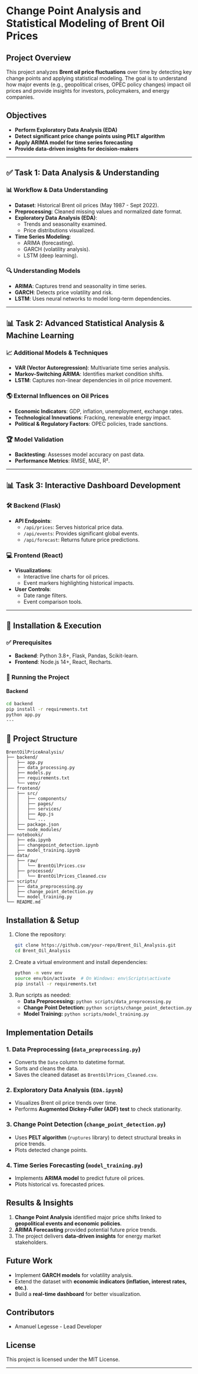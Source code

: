 # Change Point Analysis and Statistical Modeling of Brent Oil Prices

## Project Overview
This project analyzes **Brent oil price fluctuations** over time by detecting key change points and applying statistical modeling. The goal is to understand how major events (e.g., geopolitical crises, OPEC policy changes) impact oil prices and provide insights for investors, policymakers, and energy companies.

## Objectives
- **Perform Exploratory Data Analysis (EDA)**
- **Detect significant price change points using PELT algorithm**
- **Apply ARIMA model for time series forecasting**
- **Provide data-driven insights for decision-makers**


---

## ✅ Task 1: Data Analysis & Understanding
### 📊 Workflow & Data Understanding
- **Dataset**: Historical Brent oil prices (May 1987 - Sept 2022).
- **Preprocessing**: Cleaned missing values and normalized date format.
- **Exploratory Data Analysis (EDA)**:
  - Trends and seasonality examined.
  - Price distributions visualized.
- **Time Series Modeling**:
  - ARIMA (forecasting).
  - GARCH (volatility analysis).
  - LSTM (deep learning).

### 🔍 Understanding Models
- **ARIMA**: Captures trend and seasonality in time series.
- **GARCH**: Detects price volatility and risk.
- **LSTM**: Uses neural networks to model long-term dependencies.

---

## 📊 Task 2: Advanced Statistical Analysis & Machine Learning
### 📈 Additional Models & Techniques
- **VAR (Vector Autoregression)**: Multivariate time series analysis.
- **Markov-Switching ARIMA**: Identifies market condition shifts.
- **LSTM**: Captures non-linear dependencies in oil price movement.

### 🌎 External Influences on Oil Prices
- **Economic Indicators**: GDP, inflation, unemployment, exchange rates.
- **Technological Innovations**: Fracking, renewable energy impact.
- **Political & Regulatory Factors**: OPEC policies, trade sanctions.

### 🏆 Model Validation
- **Backtesting**: Assesses model accuracy on past data.
- **Performance Metrics**: RMSE, MAE, R².

---

## 📊 Task 3: Interactive Dashboard Development
### 🛠 Backend (Flask)
- **API Endpoints**:
  - `/api/prices`: Serves historical price data.
  - `/api/events`: Provides significant global events.
  - `/api/forecast`: Returns future price predictions.

### 💻 Frontend (React)
- **Visualizations**:
  - Interactive line charts for oil prices.
  - Event markers highlighting historical impacts.
- **User Controls**:
  - Date range filters.
  - Event comparison tools.

---

## 🚀 Installation & Execution
### ✅ Prerequisites
- **Backend**: Python 3.8+, Flask, Pandas, Scikit-learn.
- **Frontend**: Node.js 14+, React, Recharts.

### 🔧 Running the Project
#### Backend
```sh
cd backend
pip install -r requirements.txt
python app.py
---
```
## 📂 **Project Structure**  

```plaintext
BrentOilPriceAnalysis/
├── backend/
│   ├── app.py
│   ├── data_processing.py
│   ├── models.py
│   ├── requirements.txt
│   └── venv/
├── frontend/
│   ├── src/
│   │   ├── components/
│   │   ├── pages/
│   │   ├── services/
│   │   ├── App.js
│   │   └── ...
│   ├── package.json
│   └── node_modules/
├── notebooks/
│   ├── eda.ipynb
│   ├── changepoint_detection.ipynb
│   ├── model_training.ipynb
├── data/
│   ├── raw/
│   │   └── BrentOilPrices.csv
│   ├── processed/
│   │   └── BrentOilPrices_Cleaned.csv
├── scripts/
│   ├── data_preprocessing.py
│   ├── change_point_detection.py
│   └── model_training.py
└── README.md
```

## Installation & Setup
1. Clone the repository:
   ```sh
   git clone https://github.com/your-repo/Brent_Oil_Analysis.git
   cd Brent_Oil_Analysis
   ```
2. Create a virtual environment and install dependencies:
   ```sh
   python -m venv env
   source env/bin/activate  # On Windows: env\Scripts\activate
   pip install -r requirements.txt
   ```
3. Run scripts as needed:
   - **Data Preprocessing:** `python scripts/data_preprocessing.py`
   - **Change Point Detection:** `python scripts/change_point_detection.py`
   - **Model Training:** `python scripts/model_training.py`

## Implementation Details

### 1. Data Preprocessing (`data_preprocessing.py`)
- Converts the `Date` column to datetime format.
- Sorts and cleans the data.
- Saves the cleaned dataset as `BrentOilPrices_Cleaned.csv`.

### 2. Exploratory Data Analysis (`EDA.ipynb`)
- Visualizes Brent oil price trends over time.
- Performs **Augmented Dickey-Fuller (ADF) test** to check stationarity.

### 3. Change Point Detection (`change_point_detection.py`)
- Uses **PELT algorithm** (`ruptures` library) to detect structural breaks in price trends.
- Plots detected change points.

### 4. Time Series Forecasting (`model_training.py`)
- Implements **ARIMA model** to predict future oil prices.
- Plots historical vs. forecasted prices.

## Results & Insights
1. **Change Point Analysis** identified major price shifts linked to **geopolitical events and economic policies**.
2. **ARIMA Forecasting** provided potential future price trends.
3. The project delivers **data-driven insights** for energy market stakeholders.

## Future Work
- Implement **GARCH models** for volatility analysis.
- Extend the dataset with **economic indicators (inflation, interest rates, etc.)**.
- Build a **real-time dashboard** for better visualization.

## Contributors
- Amanuel Legesse - Lead Developer

## License
This project is licensed under the MIT License.

---
